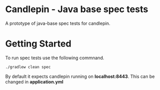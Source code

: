 # Candlepin - Java base spec tests
A prototype of java-base spec tests for candlepin. 
  
# Getting Started
To run spec tests use the following commnand.
```
./gradlew clean spec
```
By default it expects candlepin running on **localhost:8443**. This can be changed in **application.yml**
